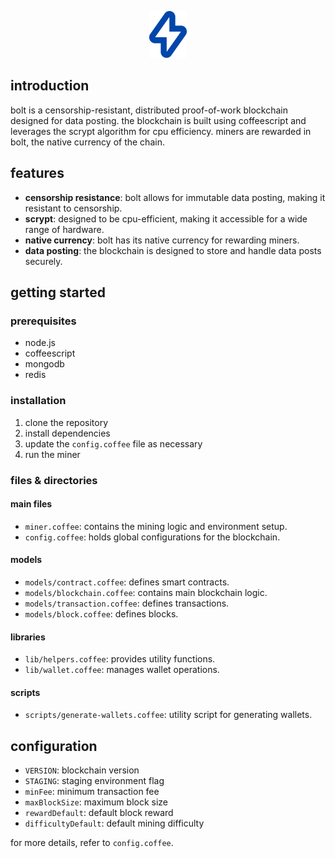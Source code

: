 <center>
  <p>
    <img src="assets/bolt.svg" height="75"/>
  </p>
</center>

## introduction

bolt is a censorship-resistant, distributed proof-of-work blockchain designed for data posting. the blockchain is built using coffeescript and leverages the scrypt algorithm for cpu efficiency. miners are rewarded in bolt, the native currency of the chain.

## features

- **censorship resistance**: bolt allows for immutable data posting, making it resistant to censorship.
- **scrypt**: designed to be cpu-efficient, making it accessible for a wide range of hardware.
- **native currency**: bolt has its native currency for rewarding miners.
- **data posting**: the blockchain is designed to store and handle data posts securely.

## getting started

### prerequisites

- node.js
- coffeescript
- mongodb
- redis

### installation

1. clone the repository
2. install dependencies
3. update the `config.coffee` file as necessary
4. run the miner

### files & directories

#### main files
- `miner.coffee`: contains the mining logic and environment setup.
- `config.coffee`: holds global configurations for the blockchain.

#### models
- `models/contract.coffee`: defines smart contracts.
- `models/blockchain.coffee`: contains main blockchain logic.
- `models/transaction.coffee`: defines transactions.
- `models/block.coffee`: defines blocks.

#### libraries
- `lib/helpers.coffee`: provides utility functions.
- `lib/wallet.coffee`: manages wallet operations.

#### scripts
- `scripts/generate-wallets.coffee`: utility script for generating wallets.

## configuration

- `VERSION`: blockchain version
- `STAGING`: staging environment flag
- `minFee`: minimum transaction fee
- `maxBlockSize`: maximum block size
- `rewardDefault`: default block reward
- `difficultyDefault`: default mining difficulty

for more details, refer to `config.coffee`.


